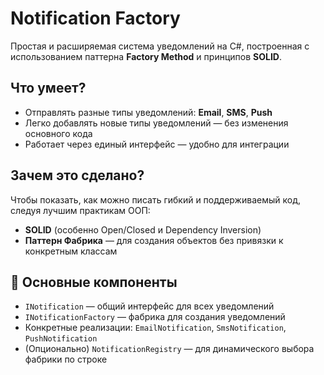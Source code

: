# Notification Factory

Простая и расширяемая система уведомлений на C#, построенная с использованием паттерна **Factory Method** и принципов **SOLID**.

## Что умеет?
- Отправлять разные типы уведомлений: **Email**, **SMS**, **Push**
- Легко добавлять новые типы уведомлений — без изменения основного кода
- Работает через единый интерфейс — удобно для интеграции

## Зачем это сделано?
Чтобы показать, как можно писать гибкий и поддерживаемый код, следуя лучшим практикам ООП:
- **SOLID** (особенно Open/Closed и Dependency Inversion)
- **Паттерн Фабрика** — для создания объектов без привязки к конкретным классам

## 🧱 Основные компоненты
- `INotification` — общий интерфейс для всех уведомлений
- `INotificationFactory` — фабрика для создания уведомлений
- Конкретные реализации: `EmailNotification`, `SmsNotification`, `PushNotification`
- (Опционально) `NotificationRegistry` — для динамического выбора фабрики по строке

